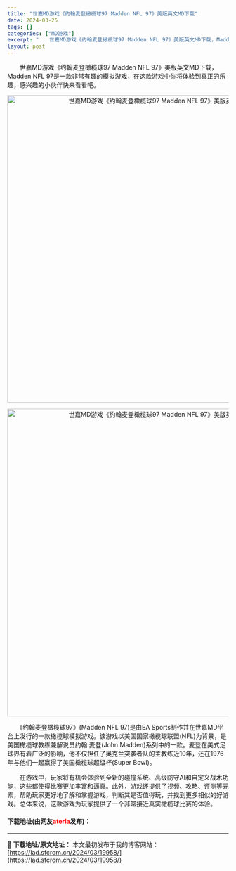 ```yaml
---
title: "世嘉MD游戏《约翰麦登橄榄球97 Madden NFL 97》美版英文MD下载"
date: 2024-03-25
tags: []
categories: ["MD游戏"]
excerpt: "　　世嘉MD游戏《约翰麦登橄榄球97 Madden NFL 97》美版英文MD下载，Madden NFL 97是一款非常有趣的模拟游戏，在这款游戏中你将体验到真正的乐趣，感兴趣的小伙伴快来看看吧。 　　《约翰麦登橄榄球97》(Madden NFL 97)是由EA Sports制作并在世嘉MD平台上发&hellip;"
layout: post
---
```


 <p>　　世嘉MD游戏《约翰麦登橄榄球97 Madden NFL 97》美版英文MD下载，Madden NFL 97是一款非常有趣的模拟游戏，在这款游戏中你将体验到真正的乐趣，感兴趣的小伙伴快来看看吧。</p> <p align="center"><img align="" border="0" src="https://lad.sfcrom.cn/wp-content/uploads/2024/03/20240325_66012edba4724.webp" width="700" alt="世嘉MD游戏《约翰麦登橄榄球97 Madden NFL 97》美版英文MD下载" /></p> <p align="center"><img align="" border="0" src="https://lad.sfcrom.cn/wp-content/uploads/2024/03/20240325_66012edc05c7b.webp" width="700" alt="世嘉MD游戏《约翰麦登橄榄球97 Madden NFL 97》美版英文MD下载" /></p> <p>　　《约翰麦登橄榄球97》(Madden NFL 97)是由EA Sports制作并在世嘉MD平台上发行的一款橄榄球模拟游戏。该游戏以美国国家橄榄球联盟(NFL)为背景，是美国橄榄球教练兼解说员约翰&middot;麦登(John Madden)系列中的一款。麦登在美式足球界有着广泛的影响，他不仅担任了奥克兰突袭者队的主教练近10年，还在1976年与他们一起赢得了美国橄榄球超级杯(Super Bowl)。</p> <p>　　在游戏中，玩家将有机会体验到全新的碰撞系统、高级防守AI和自定义战术功能，这些都使得比赛更加丰富和逼真。此外，游戏还提供了视频、攻略、评测等元素，帮助玩家更好地了解和掌握游戏，判断其是否值得玩，并找到更多相似的好游戏。总体来说，这款游戏为玩家提供了一个非常接近真实橄榄球比赛的体验。</p> <p><h4>下载地址(由网友<font color="red">aterla</font>发布)：</h4></p> 

---
📖 **下载地址/原文地址：** 本文最初发布于我的博客网站：[https://lad.sfcrom.cn/2024/03/19958/](https://lad.sfcrom.cn/2024/03/19958/)
